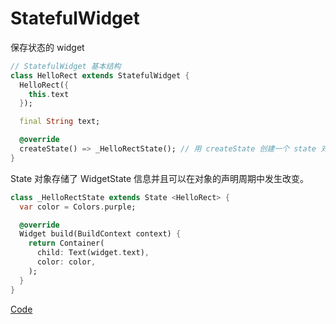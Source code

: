 # StatefulWidget

保存状态的 widget

```dart
// StatefulWidget 基本结构
class HelloRect extends StatefulWidget {
  HelloRect({
    this.text
  });

  final String text;

  @override
  createState() => _HelloRectState(); // 用 createState 创建一个 state 对象
}
```

State 对象存储了 WidgetState 信息并且可以在对象的声明周期中发生改变。

```dart
class _HelloRectState extends State <HelloRect> {
  var color = Colors.purple;

  @override
  Widget build(BuildContext context) {
    return Container(
      child: Text(widget.text),
      color: color,
    );
  }
}
```


[Code](https://gist.githubusercontent.com/riskers/fb174083be0064aaa1c232e468ee8ed9/raw/b44ba9870e151adaa0fac383f6ed9d5dd25b8cb0/stateful_widget.dart)